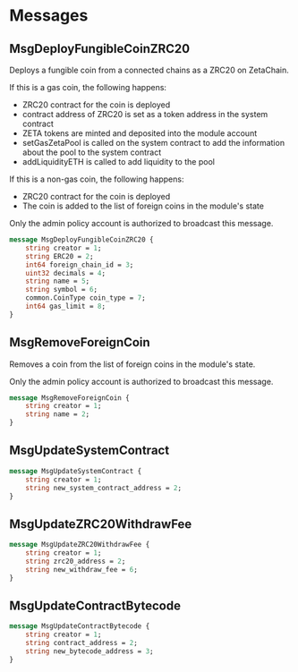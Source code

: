 # Messages

## MsgDeployFungibleCoinZRC20

Deploys a fungible coin from a connected chains as a ZRC20 on ZetaChain.

If this is a gas coin, the following happens:

* ZRC20 contract for the coin is deployed
* contract address of ZRC20 is set as a token address in the system
contract
* ZETA tokens are minted and deposited into the module account
* setGasZetaPool is called on the system contract to add the information
about the pool to the system contract
* addLiquidityETH is called to add liquidity to the pool

If this is a non-gas coin, the following happens:

* ZRC20 contract for the coin is deployed
* The coin is added to the list of foreign coins in the module's state

Only the admin policy account is authorized to broadcast this message.

```proto
message MsgDeployFungibleCoinZRC20 {
	string creator = 1;
	string ERC20 = 2;
	int64 foreign_chain_id = 3;
	uint32 decimals = 4;
	string name = 5;
	string symbol = 6;
	common.CoinType coin_type = 7;
	int64 gas_limit = 8;
}
```

## MsgRemoveForeignCoin

Removes a coin from the list of foreign coins in the module's state.

Only the admin policy account is authorized to broadcast this message.

```proto
message MsgRemoveForeignCoin {
	string creator = 1;
	string name = 2;
}
```

## MsgUpdateSystemContract

```proto
message MsgUpdateSystemContract {
	string creator = 1;
	string new_system_contract_address = 2;
}
```

## MsgUpdateZRC20WithdrawFee

```proto
message MsgUpdateZRC20WithdrawFee {
	string creator = 1;
	string zrc20_address = 2;
	string new_withdraw_fee = 6;
}
```

## MsgUpdateContractBytecode

```proto
message MsgUpdateContractBytecode {
	string creator = 1;
	string contract_address = 2;
	string new_bytecode_address = 3;
}
```

